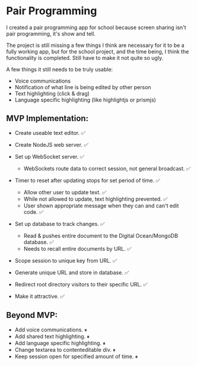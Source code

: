 # Pair Programming

I created a pair programming app for school because screen sharing isn't pair programming, it's show and tell.

The project is still missing a few things I think are necessary for it to be a fully working app, but for the school project, and the time being, I think the functionality is completed. Still have to make it not quite so ugly.

A few things it still needs to be truly usable:
- Voice communications
- Notification of what line is being edited by other person
- Text highlighting (click & drag)
- Language specific highlighting (like highlightjs or prismjs)

## MVP Implementation:

- Create useable text editor. ✅
- Create NodeJS web server. ✅
- Set up WebSocket server. ✅
  - WebSockets route data to correct session, not general broadcast. ✅

- Timer to reset after updating stops for set period of time. ✅
  - Allow other user to update text. ✅
  - While not allowed to update, text highlighting prevented. ✅
  - User shown appropriate message when they can and can't edit code. ✅

- Set up database to track changes. ✅
  - Read & pushes entire document to the Digital Ocean/MongoDB database. ✅
  - Needs to recall entire documents by URL. ✅

- Scope session to unique key from URL. ✅
- Generate unique URL and store in database. ✅
- Redirect root directory visitors to their specific URL. ✅
- Make it attractive. ✅

## Beyond MVP:

- Add voice communications. ⏸
- Add shared text highlighting. ⏸
- Add language specific highlighting. ⏸
- Change textarea to contenteditable div. ⏸
- Keep session open for specified amount of time. ⏸
